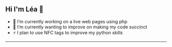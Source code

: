 ## Hi I'm Léa 👋

- 🔭 I’m currently working on a live web pages using php
- 🌱 I’m currently wanting to improve on making my code succinct
- ⚡ I plan to use NFC tags to improve my python skills



--------------------------------------


<!--
**laybell/laybell** is a ✨ _special_ ✨ repository because its `README.md` (this file) appears on your GitHub profile.

Here are some ideas to get you started:

- 🔭 I’m currently working on ...
- 🌱 I’m currently learning ...
- 👯 I’m looking to collaborate on ...
- 🤔 I’m looking for help with ...
- 💬 Ask me about ...
- 📫 How to reach me: ...
- 😄 Pronouns: ...
- ⚡ Fun fact: ...
-->
